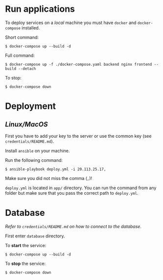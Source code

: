 # Run applications

To deploy services on a _local_ machine you must have `docker` and `docker-compose` installed.

Short command:

```
$ docker-compose up --build -d
```

Full command:

```
$ docker-compose up -f ./docker-compose.yaml backend nginx frontend --build --detach
```

To stop:

```
$ docker-compose down
```

# Deployment

## _Linux/MacOS_

First you have to add your key to the server or use the common key (see `credentials/README.md`).

Install `ansible` on your machine.

Run the following command:

```
$ ansible-playbook deploy.yml -i 20.113.25.17,
```

Make sure you did not miss the comma (`,`)!

`deploy.yml` is located in `app/` directory. You can run the command from any folder but make sure that you pass the correct path to `deploy.yml`.

# Database

_Refer to `credentials/README.md` on how to connect to the database_.

First enter `database` directory.

To **start** the service:

```
$ docker-compose up --build -d
```

To **stop** the service:
```
$ docker-compose down
```

